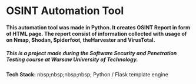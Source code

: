 # OSINT Automation Tool

#### This automation tool was made in Python. It creates OSINT Report in form of HTML page.  The report consist of information collected with usage of on Nmap, Shodan, Spiderfoot, theHarvester and VirusTotal.

##### This is a project made during the Software Security and Penetration Testing course at Warsaw University of Technology.

**Tech Stack:** nbsp;nbsp;nbsp;nbsp; Python / Flask template engine
